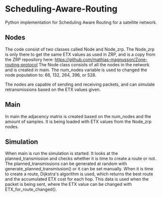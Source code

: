# Scheduling-Aware-Routing
Python implementation for Scheduling Aware Routing for a satellite network. 

## Nodes 
The code consist of two classes called Node and Node_zrp. The Node_zrp is only there to get the same ETX values as used in ZRP, and is a copy from the ZRP repository here: https://github.com/mathias-magnusson/Zone-routing-protocol
The Node class consists of all the nodes in the network and is created in main. The num_nodes variable is used to changed the node population to: 66, 132, 264, 396, or 528.

The nodes are capable of sending and receiving packets, and can simulate retransmissions based on the ETX values given.

## Main
In main the adjacency matrix is created based on the num_nodes and the amount of samples. It is being loaded with ETX values from the Node_zrp nodes.

## Simulation 
When main is run the simulation is started. It looks at the planned_transmission and checks whether it is time to create a route or not. The planned_transmissions can be generated at random with generate_planned_transmission() or it can be set manually. 
When it is time to create a route, Dijkstra's algorithm is used, which returns the best route and the accumulated ETX cost for each hop.
This data is used when the packet is being sent, where the ETX value can be changed with ETX_for_route_changed(). 
